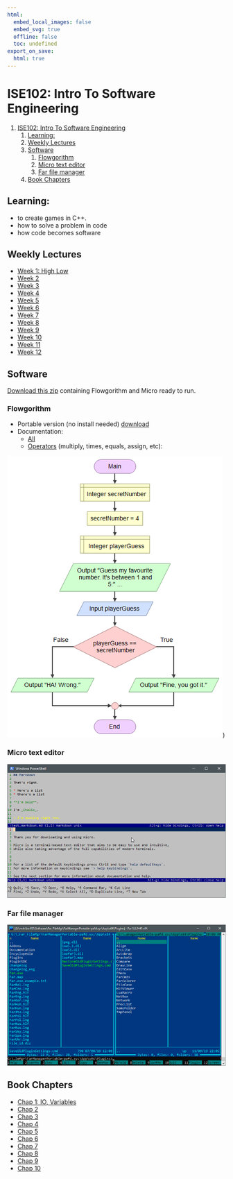 ```yaml
---
html:
  embed_local_images: false
  embed_svg: true
  offline: false
  toc: undefined
export_on_save:
  html: true
---
```

# ISE102: Intro To Software Engineering


<!-- @import "[TOC]" {cmd="toc" depthFrom=1 depthTo=6 orderedList=false} -->

<!-- code_chunk_output -->

1. [ISE102: Intro To Software Engineering](#ise102-intro-to-software-engineering)
   1. [Learning:](#learning)
   2. [Weekly Lectures](#weekly-lectures)
   3. [Software](#software)
      1. [Flowgorithm](#flowgorithm)
      2. [Micro text editor](#micro-text-editor)
      3. [Far file manager](#far-file-manager)
   4. [Book Chapters](#book-chapters)

<!-- /code_chunk_output -->


## Learning:
  - to create games in C++.
  - how to solve a problem in code
  - how code becomes software

## Weekly Lectures
* [Week 1: High Low](week1_notes.html)
* [Week 2](week2_notes.html)
* [Week 3](week3_notes.html)
* [Week 4](week4_notes.html)
* [Week 5](week5_notes.html)
* [Week 6](week6_notes.html)
* [Week 7](week7_notes.html)
* [Week 8](week8_notes.html)
* [Week 9](week9_notes.html)
* [Week 10](week10_notes.html)
* [Week 11](week11_notes.html)
* [Week 12](week12_notes.html)

## Software
[Download this zip](assets/week1/flogorithm_micro.zip) containing Flowgorithm and Micro ready to run.

### Flowgorithm
* Portable version (no install needed) [download](http://flowgorithm.altervista.org/#elf_l1_Lw)
* Documentation:
  - [All](http://www.flowgorithm.org/documentation/)
  - [Operators](http://www.flowgorithm.org/documentation/operators.htm) (multiply, times, equals, assign, etc): 

![guess number](assets/week1/guess_number.png))

### Micro text editor

![Micro command line text editor](assets/index/micro.png)

### Far file manager

![Far](assets/index/far_man_x64.png)

## Book Chapters

* [Chap 1: IO, Variables](book_1/chap1_cpp_games.pdf)
* [Chap 2](book_2/chap2_cpp_games.pdf)
* [Chap 3](book_3/chap3_cpp_games.pdf)
* [Chap 4](book_4/chap4_cpp_games.pdf)
* [Chap 5](book_5/chap5_cpp_games.pdf)
* [Chap 6](book_6/chap6_cpp_games.pdf)
* [Chap 7](book_7/chap7_cpp_games.pdf)
* [Chap 8](book_8/chap8_cpp_games.pdf)
* [Chap 9](book_9/chap9_cpp_games.pdf)
* [Chap 10](book_10/chap10_cpp_games.pdf)
